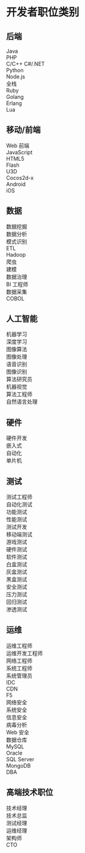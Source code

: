 # 开发者职位类别
## 后端
Java  
PHP  
C/C++
C#/.NET  
Python  
Node.js  
全栈  
Ruby  
Golang  
Erlang  
Lua  

## 移动/前端
Web 前端  
JavaScript  
HTML5  
Flash  
U3D  
Cocos2d-x  
Android  
iOS

## 数据
数据挖掘  
数据分析  
模式识别  
ETL  
Hadoop  
爬虫  
建模  
数据治理  
BI 工程师  
数据采集  
COBOL

## 人工智能
机器学习  
深度学习  
图像算法  
图像处理  
语音识别  
图像识别  
算法研究员  
机器视觉  
算法工程师  
自然语言处理

## 硬件
硬件开发  
嵌入式  
自动化  
单片机

## 测试
测试工程师  
自动化测试  
功能测试  
性能测试  
测试开发  
移动端测试  
游戏测试  
硬件测试  
软件测试  
白盒测试  
灰盒测试  
黑盒测试  
安全测试  
压力测试  
回归测试  
渗透测试

## 运维
运维工程师  
运维开发工程师  
网络工程师  
系统工程师  
系统管理员  
IDC  
CDN  
F5  
网络安全  
系统安全  
信息安全  
病毒分析  
Web 安全  
数据仓库  
MySQL  
Oracle  
SQL Server  
MongoDB  
DBA

## 高端技术职位
技术经理  
技术总监  
测试经理  
运维经理  
架构师  
CTO  
